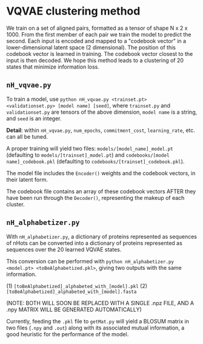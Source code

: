 # VQVAE clustering method

We train on a set of aligned pairs, formatted as a tensor of shape N x 2 x 1000. From the first member of each pair we train the model to predict the second. Each input is encoded and mapped to a "codebook vector" in a lower-dimensional latent space (2 dimensional). The position of this codebook vector is learned in training. The codebook vector closest to the input is then decoded. We hope this method leads to a clustering of 20 states that minimize information loss.

## `nH_vqvae.py`

To train a model, use `python nH_vqvae.py <trainset.pt> <validationset.py> [model name] [seed]`, where `trainset.py` and `validationset.py` are tensors of the above dimension, `model name` is a string, and `seed` is an integer.

**Detail**: within `nH_vqvae.py`, `num_epochs`, `commitment_cost`, `learning_rate`, etc. can all be tuned.

A proper training will yield two files: `models/[model_name]_model.pt` (defaulting to `models/[trainset]_model.pt`) and `codebooks/[model name]_codebook.pkl` (defaulting to `codebooks/[trainset]_codebook.pkl`).

The model file includes the `Encoder()` weights and the codebook vectors, in their latent form.

The codebook file contains an array of these codebook vectors AFTER they have been run through the `Decoder()`, representing the makeup of each cluster.

## `nH_alphabetizer.py`

With `nH_alphabetizer.py`, a dictionary of proteins represented as sequences of nHots can be converted into a dictionary of proteins represented as sequences over the 20 learned VQVAE states.

This conversion can be performed with `python nH_alphabetizer.py <model.pt> <toBeAlphabetized.pkl>`, giving two outputs with the same information.

(1) `[toBeAlphabetized]_alphabeted_with_[model].pkl`
(2) `[toBeAlphabetized]_alphabeted_with_[model].fasta`

(NOTE: BOTH WILL SOON BE REPLACED WITH A SINGLE .npz FILE, AND A .npy MATRIX WILL BE GENERATED AUTOMATICALLY)

Currently, feeding the `.pkl` file to `getMat.py` will yield a BLOSUM matrix in two files (`.npy` and `.out`) along with its associated mutual information, a good heuristic for the performance of the model.
